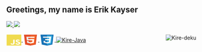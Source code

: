 ## Greetings, my name is Erik Kayser 
 <div>
  <a href="https://github.com/resyakKire">
  <img height="180em" src="https://github-readme-stats.vercel.app/api?username=resyakKire&show_icons=true&include_all_commits=true&count_private=true&theme=dark"/>
  <img height="180em" src="https://github-readme-stats.vercel.app/api/top-langs/?username=resyakKire&layout=compact&langs_count=7&theme=dark"/>
</div>
 
<div style="display: inline_block"><br>
  <img align="center" alt="Kire-Js" height="30" width="40" src="https://raw.githubusercontent.com/devicons/devicon/master/icons/javascript/javascript-plain.svg">
  <img align="center" alt="Kire-HTML" height="30" width="40" src="https://raw.githubusercontent.com/devicons/devicon/master/icons/html5/html5-original.svg">
  <img align="center" alt="Kire-CSS" height="30" width="40" src="https://raw.githubusercontent.com/devicons/devicon/master/icons/css3/css3-original.svg">
  <img align="center" alt="Kire-Java" height="30" width="40" src="https://cdn.jsdelivr.net/gh/devicons/devicon@v2.13.0/devicon.min.css">
  <img align="right" alt="Kire-deku" src="https://giphy.com/gifs/hulu-agLzP4BYRPcOY">
<!--   <iframe align="right" alt="Kire-deku" src="https://giphy.com/embed/agLzP4BYRPcOY" width="480" height="468" frameBorder="0" class="giphy-embed" allowFullScreen></iframe><p><a href="https://giphy.com/gifs/hulu-agLzP4BYRPcOY">via GIPHY</a></p> -->
</div>
